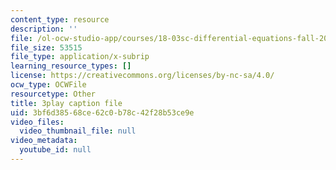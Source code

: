 ```yaml
---
content_type: resource
description: ''
file: /ol-ocw-studio-app/courses/18-03sc-differential-equations-fall-2011/3bf6d38568ce62c0b78c42f28b53ce9e_EQJBp6Ym-6A.srt
file_size: 53515
file_type: application/x-subrip
learning_resource_types: []
license: https://creativecommons.org/licenses/by-nc-sa/4.0/
ocw_type: OCWFile
resourcetype: Other
title: 3play caption file
uid: 3bf6d385-68ce-62c0-b78c-42f28b53ce9e
video_files:
  video_thumbnail_file: null
video_metadata:
  youtube_id: null
---
```

